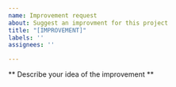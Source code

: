 ```yaml
---
name: Improvement request
about: Suggest an improvment for this project
title: "[IMPROVEMENT]"
labels: ''
assignees: ''

---
```


** Describe your idea of the improvement **
